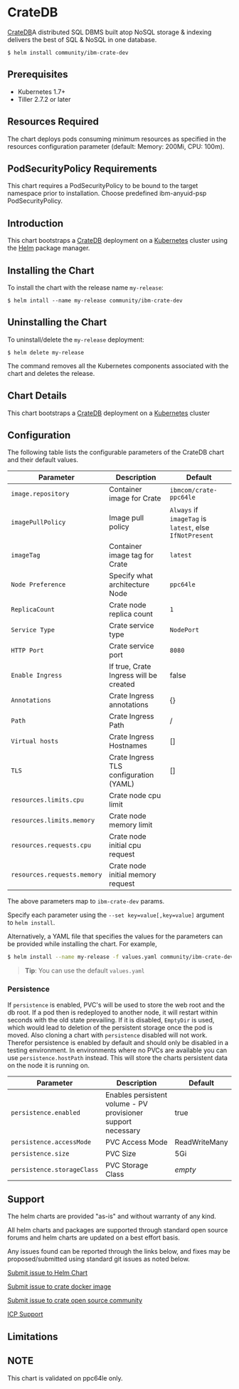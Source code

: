 # CrateDB

[CrateDB](https://crate.io/)A distributed SQL DBMS built atop NoSQL storage & indexing delivers the best of SQL & NoSQL in one database. 

```console
$ helm install community/ibm-crate-dev
```

## Prerequisites

- Kubernetes 1.7+ 
- Tiller 2.7.2 or  later

## Resources Required
The chart deploys pods consuming minimum resources as specified in the resources configuration parameter (default: Memory: 200Mi, CPU: 100m).


## PodSecurityPolicy Requirements
This chart requires a PodSecurityPolicy to be bound to the target namespace prior to installation. Choose predefined ibm-anyuid-psp PodSecurityPolicy.

## Introduction

This chart bootstraps a [CrateDB](https://github.com/crate/crate) deployment on a [Kubernetes](http://kubernetes.io) cluster using the [Helm](https://helm.sh) package manager.


## Installing the Chart

To install the chart with the release name `my-release`:

```console
$ helm intall --name my-release community/ibm-crate-dev
```

## Uninstalling the Chart

To uninstall/delete the `my-release` deployment:

```console
$ helm delete my-release
```

The command removes all the Kubernetes components associated with the chart and deletes the release.

## Chart Details
This chart bootstraps a [CrateDB](https://hub.docker.com/r/ibmcom/crate-ppc64le/) deployment on a [Kubernetes](http://kubernetes.io) cluster


## Configuration

The following table lists the configurable parameters of the CrateDB chart and their default values.

|      Parameter            |          Description            |                         Default                         |
|---------------------------|---------------------------------|---------------------------------------------------------|
| `image.repository`        | Container image for Crate       | `ibmcom/crate-ppc64le`                                  |
| `imagePullPolicy`         | Image pull policy               | `Always` if `imageTag` is `latest`, else `IfNotPresent` |
| `imageTag`                | Container image tag for Crate   | `latest`
| `Node Preference`         | Specify what architecture Node  | `ppc64le`                                               |
| `ReplicaCount`            | Crate node replica count        | `1`                                                     |
| `Service Type`            | Crate  service type             | `NodePort`                                              |
| `HTTP Port`               | Crate  service port             | `8080`                                                  |
| `Enable Ingress`          | If true, Crate Ingress will be created | false                                        |
| `Annotations`             | Crate Ingress annotations       |  {}                                                     |
| `Path`                    | Crate Ingress Path              | /                                                       |
| `Virtual hosts`           | Crate Ingress Hostnames         | []                                                      |
| `TLS`                     | Crate Ingress TLS configuration (YAML) | []                                               |
| `resources.limits.cpu`    | Crate node cpu limit       |                                                              |
| `resources.limits.memory` | Crate node memory limit    |                                                              |
| `resources.requests.cpu`  | Crate node initial cpu request |                                                          |
| `resources.requests.memory` | Crate node initial memory request|                                                      |





The above parameters map to `ibm-crate-dev` params.

Specify each parameter using the `--set key=value[,key=value]` argument to `helm install`. 

Alternatively, a YAML file that specifies the values for the parameters can be provided while installing the chart. For example,

```bash
$ helm install --name my-release -f values.yaml community/ibm-crate-dev
```

> **Tip**: You can use the default `values.yaml`

### Persistence

If `persistence` is enabled, PVC's will be used to store the web root and the db root. If a pod then is redeployed to another node, it will restart within seconds with the old state prevailing. If it is disabled, `EmptyDir` is used, which would lead to deletion of the persistent storage once the pod is moved. Also cloning a chart with `persistence` disabled will not work. Therefor persistence is enabled by default and should only be disabled in a testing environment. In environments where no PVCs are available you can use `persistence.hostPath` instead. This will store the charts persistent data on the node it is running on.

| Parameter | Description | Default |
| - | - | - |
| `persistence.enabled` | Enables persistent volume - PV provisioner support necessary | true |
| `persistence.accessMode` | PVC Access Mode | ReadWriteMany |
| `persistence.size` | PVC Size | 5Gi |
| `persistence.storageClass` | PVC Storage Class | _empty_ |


## Support

The helm charts are provided "as-is" and without warranty of any kind.

All helm charts and packages are supported through standard open source forums and helm charts are updated on a best effort basis.

Any issues found can be reported through the links below, and fixes may be proposed/submitted using standard git issues as noted below.

[Submit issue to Helm Chart](https://github.com/ppc64le/charts/issues )

[Submit issue to crate docker image](https://github.com/ppc64le/build-scripts/issues )

[Submit issue to crate open source community](https://github.com/crate/crate/issues )

[ICP Support](https://ibm.biz/icpsupport)

## Limitations

## NOTE
This chart is validated on ppc64le only.

